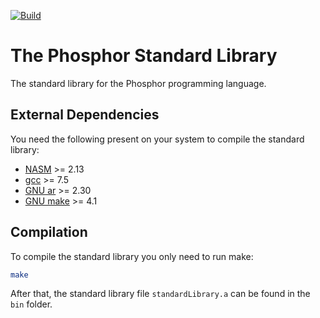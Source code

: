 [![Build](https://github.com/PhosphorLang/StandardLibrary/workflows/Build/badge.svg)](https://github.com/PhosphorLang/StandardLibrary/actions)

# **The Phosphor Standard Library**

The standard library for the Phosphor programming language.

## **External Dependencies**

You need the following present on your system to compile the standard library:

- [NASM](https://nasm.us/) >= 2.13
- [gcc](https://gcc.gnu.org/) >= 7.5
- [GNU ar](https://www.gnu.org/software/binutils/) >= 2.30
- [GNU make](https://www.gnu.org/software/make/) >= 4.1

## **Compilation**

To compile the standard library you only need to run make:

```bash
make
```

After that, the standard library file `standardLibrary.a` can be found in the `bin` folder.
